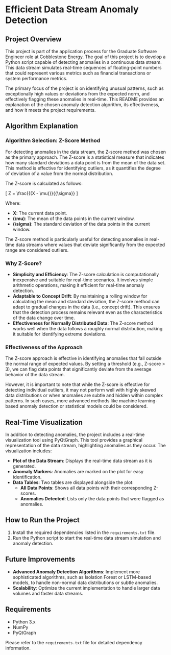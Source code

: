 # Efficient Data Stream Anomaly Detection

## Project Overview
This project is part of the application process for the Graduate Software Engineer role at Cobblestone Energy. The goal of this project is to develop a Python script capable of detecting anomalies in a continuous data stream. This data stream simulates real-time sequences of floating-point numbers that could represent various metrics such as financial transactions or system performance metrics.

The primary focus of the project is on identifying unusual patterns, such as exceptionally high values or deviations from the expected norm, and effectively flagging these anomalies in real-time. This README provides an explanation of the chosen anomaly detection algorithm, its effectiveness, and how it meets the project requirements.

## Algorithm Explanation
### Algorithm Selection: Z-Score Method
For detecting anomalies in the data stream, the Z-score method was chosen as the primary approach. The Z-score is a statistical measure that indicates how many standard deviations a data point is from the mean of the data set. This method is effective for identifying outliers, as it quantifies the degree of deviation of a value from the normal distribution.

The Z-score is calculated as follows:

\[ Z = \frac{{(X - \mu)}}{{\sigma}} \]

Where:
- **X**: The current data point.
- **\(\mu\)**: The mean of the data points in the current window.
- **\(\sigma\)**: The standard deviation of the data points in the current window.

The Z-score method is particularly useful for detecting anomalies in real-time data streams where values that deviate significantly from the expected range are considered outliers.

### Why Z-Score?
- **Simplicity and Efficiency**: The Z-score calculation is computationally inexpensive and suitable for real-time scenarios. It involves simple arithmetic operations, making it efficient for real-time anomaly detection.
- **Adaptable to Concept Drift**: By maintaining a rolling window for calculating the mean and standard deviation, the Z-score method can adapt to gradual changes in the data (i.e., concept drift). This ensures that the detection process remains relevant even as the characteristics of the data change over time.
- **Effectiveness for Normally Distributed Data**: The Z-score method works well when the data follows a roughly normal distribution, making it suitable for identifying extreme deviations.

### Effectiveness of the Approach
The Z-score approach is effective in identifying anomalies that fall outside the normal range of expected values. By setting a threshold (e.g., Z-score > 3), we can flag data points that significantly deviate from the average behavior of the data stream.

However, it is important to note that while the Z-score is effective for detecting individual outliers, it may not perform well with highly skewed data distributions or when anomalies are subtle and hidden within complex patterns. In such cases, more advanced methods like machine learning-based anomaly detection or statistical models could be considered.

## Real-Time Visualization
In addition to detecting anomalies, the project includes a real-time visualization tool using PyQtGraph. This tool provides a graphical representation of the data stream, highlighting anomalies as they occur. The visualization includes:
- **Plot of the Data Stream**: Displays the real-time data stream as it is generated.
- **Anomaly Markers**: Anomalies are marked on the plot for easy identification.
- **Data Tables**: Two tables are displayed alongside the plot:
  - **All Data Points**: Shows all data points with their corresponding Z-scores.
  - **Anomalies Detected**: Lists only the data points that were flagged as anomalies.

## How to Run the Project
1. Install the required dependencies listed in the `requirements.txt` file.
2. Run the Python script to start the real-time data stream simulation and anomaly detection.

## Future Improvements
- **Advanced Anomaly Detection Algorithms**: Implement more sophisticated algorithms, such as Isolation Forest or LSTM-based models, to handle non-normal data distributions or subtle anomalies.
- **Scalability**: Optimize the current implementation to handle larger data volumes and faster data streams.

## Requirements
- Python 3.x
- NumPy
- PyQtGraph

Please refer to the `requirements.txt` file for detailed dependency information.




